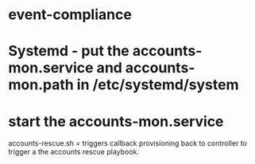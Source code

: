 # event-compliance

# Systemd - put the accounts-mon.service and accounts-mon.path in /etc/systemd/system
# start the accounts-mon.service

accounts-rescue.sh = triggers callback provisioning back to controller to trigger a the accounts rescue playbook.

